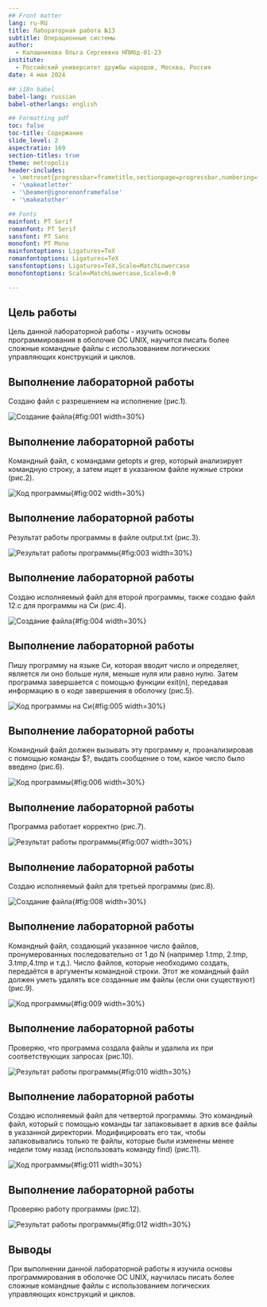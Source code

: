 ```yaml
---
## Front matter
lang: ru-RU
title: Лабораторная работа №13
subtitle: Операционные системы
author:
  - Калашникова Ольга Сергеевна НПИбд-01-23
institute:
  - Российский университет дружбы народов, Москва, Россия
date: 4 мая 2024

## i18n babel
babel-lang: russian
babel-otherlangs: english

## Formatting pdf
toc: false
toc-title: Содержание
slide_level: 2
aspectratio: 169
section-titles: true
theme: metropolis
header-includes:
 - \metroset{progressbar=frametitle,sectionpage=progressbar,numbering=fraction}
 - '\makeatletter'
 - '\beamer@ignorenonframefalse'
 - '\makeatother'

## Fonts 
mainfont: PT Serif 
romanfont: PT Serif 
sansfont: PT Sans 
monofont: PT Mono 
mainfontoptions: Ligatures=TeX 
romanfontoptions: Ligatures=TeX 
sansfontoptions: Ligatures=TeX,Scale=MatchLowercase 
monofontoptions: Scale=MatchLowercase,Scale=0.9

---
```


## Цель работы

Цель данной лабораторной работы - изучить основы программирования в оболочке ОС UNIX, научится писать более сложные командные файлы с использованием логических управляющих конструкций и циклов.

## Выполнение лабораторной работы

Создаю файл с разрешением на исполнение (рис.1).

![Создание файла](image/1.png){#fig:001 width=30%}

## Выполнение лабораторной работы

Командный файл, c командами getopts и grep, который анализирует командную строку, а затем ищет в указанном файле нужные строки (рис.2).

![Код программы](image/2.png){#fig:002 width=30%}

## Выполнение лабораторной работы

Результат работы программы в файле output.txt (рис.3).

![Результат работы программы](image/3.png){#fig:003 width=30%}

## Выполнение лабораторной работы

Создаю исполняемый файл для второй программы, также создаю файл 12.с для программы на Си (рис.4).

![Создание файла](image/4.png){#fig:004 width=30%}

## Выполнение лабораторной работы

Пишу программу на языке Си, которая вводит число и определяет, является ли оно больше нуля, меньше нуля или равно нулю. Затем программа завершается с помощью функции exit(n), передавая информацию в о коде завершения в оболочку (рис.5).

![Код программы на Си](image/5.png){#fig:005 width=30%}

## Выполнение лабораторной работы

Командный файл должен вызывать эту программу и, проанализировав с помощью команды $?, выдать сообщение о том, какое число было введено (рис.6).

![Код программы](image/6.png){#fig:006 width=30%}

## Выполнение лабораторной работы

Программа работает корректно (рис.7).

![Результат работы программы](image/7.png){#fig:007 width=30%}

## Выполнение лабораторной работы

Создаю исполняемый файл для третьей программы (рис.8).

![Создание файла](image/8.png){#fig:008 width=30%}

## Выполнение лабораторной работы

Командный файл, создающий указанное число файлов, пронумерованных последовательно от 1 до N (например 1.tmp, 2.tmp, 3.tmp,4.tmp и т.д.). Число файлов, которые необходимо создать, передаётся в аргументы командной строки. Этот же командный файл должен уметь удалять все созданные им файлы (если они существуют) (рис.9).

![Код программы](image/9.png){#fig:009 width=30%}

## Выполнение лабораторной работы

Проверяю, что программа создала файлы и удалила их при соответствующих запросах (рис.10).

![Результат работы программы](image/10.png){#fig:010 width=30%}

## Выполнение лабораторной работы

Создаю исполняемый файл для четвертой программы. Это командный файл, который с помощью команды tar запаковывает в архив все файлы в указанной директории. Модифицировать его так, чтобы запаковывались только те файлы, которые были изменены менее недели тому назад (использовать команду find) (рис.11).

![Код программы](image/11.png){#fig:011 width=30%}

## Выполнение лабораторной работы
Проверяю работу программы (рис.12).

![Результат работы программы](image/12.png){#fig:012 width=30%}

## Выводы

При выполнении данной лабораторной работы я изучила основы программирования в оболочке ОС UNIX, научилась писать более сложные командные файлы с использованием логических управляющих конструкций и циклов.


